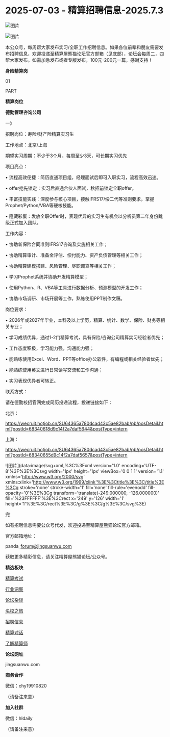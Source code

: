 # 2025-07-03 - 精算招聘信息-2025.7.3

![图片](https://mmbiz.qpic.cn/mmbiz_jpg/PVTr5cqOmdsiaicIRGthO3IhpdkibrFUWVU1xAtP9ZY24c0vAhCVJo55thjfrfia19NvibyVvich2UW9I8vGCty5LxNw/640?wx_fmt=jpeg&tp=webp&wxfrom=5&wx_lazy=1)

![图片](https://mmbiz.qpic.cn/mmbiz_png/7QRTvkK2qC63c02mKcsfAaJ8sNcicTvg22UkHHibvKiasFS9FS6E4FeV0Dibe7as7h4tm8p7EfNfI06adlGbL2icYjw/640?wx_fmt=png&tp=webp&wxfrom=5&wx_lazy=1)

本公众号，每周帮大家发布实习/全职工作招聘信息。如果各位前辈和朋友需要发布招聘信息，欢迎投递至精算屋熊猫论坛官方邮箱（见底部），论坛会每周二，四帮大家发布。如需加急发布或者专版发布，100元-200元一篇，感谢支持！

**身险精算岗**

01

PART

**精算岗位**

****德勤管理咨询公司****

一》

招聘岗位：寿险/财产险精算实习生

工作地点：北京/上海

期望实习周期：不少于3个月，每周至少3天，可长期实习优先

项目亮点：

• 流程高效便捷：简历直通项目组，经理面试后即可入职实习，流程高效迅速。

• offer抢先锁定：实习后直通合伙人面试，秋招前锁定全职offer。

• 丰富技能实践：深度参与核心项目，接触IFRS17/偿二代等准则要求，掌握Prophet/Python/VBA等硬核技能。

• 隐藏彩蛋：发放全职Offer时，表现优异的实习生有机会以分析员第二年身份跳级正式加入团队。

工作内容：

• 协助新保险合同准则IFRS17咨询及实施相关工作；

• 协助精算审计、准备金评估、偿付能力、资产负债管理等相关工作；

• 协助精算建模搭建、风险管理、尽职调查等相关工作；

• 学习Prophet系统并协助开发精算模型；

• 使用Python、R、VBA等工具进行数据分析、预测模型的开发工作；

• 协助市场调研、市场开展等工作，熟练使用PPT制作文稿。

岗位要求：

• 2026年或2027年毕业，本科及以上学历，精算、统计、数学、保险、财务等相关专业；

• 学习成绩优异，通过1-2门精算考试，具有保险/咨询公司精算实习经验者优先；

• 工作态度积极，学习能力强，沟通能力强；

• 能熟练使用Excel、Word、PPT等office办公软件，有编程或相关经验者优先；

• 能熟练使用英文进行日常读写交流和工作沟通；

• 实习表现优异者可转正。

联系方式：

请在德勤校招官网完成简历投递流程，投递链接如下：

北京：

https://wecruit.hotjob.cn/SU64365a780dcad43c5ae82bab/pb/posDetail.html?postId=68340618d9c14f2a7daf5644&postType=intern

上海：

https://wecruit.hotjob.cn/SU64365a780dcad43c5ae82bab/pb/posDetail.html?postId=68340655d9c14f2a7daf5657&postType=intern

![图片](data:image/svg+xml,%3C%3Fxml version='1.0' encoding='UTF-8'%3F%3E%3Csvg width='1px' height='1px' viewBox='0 0 1 1' version='1.1' xmlns='http://www.w3.org/2000/svg' xmlns:xlink='http://www.w3.org/1999/xlink'%3E%3Ctitle%3E%3C/title%3E%3Cg stroke='none' stroke-width='1' fill='none' fill-rule='evenodd' fill-opacity='0'%3E%3Cg transform='translate(-249.000000, -126.000000)' fill='%23FFFFFF'%3E%3Crect x='249' y='126' width='1' height='1'%3E%3C/rect%3E%3C/g%3E%3C/g%3E%3C/svg%3E)

完

如有招聘信息需要公众号代发，欢迎投递至精算屋熊猫论坛官方邮箱。

官方邮箱地址：

panda\_forum@jingsuanwu.com

获取更多精彩信息，请关注精算屋熊猫论坛/公众号。

**精选板块**

[精算考试](https://mp.weixin.qq.com/mp/appmsgalbum?__biz=Mzg5NzkwMTMzMA==&action=getalbum&album_id=2804960172988448769#wechat_redirect)

[行业洞察](https://mp.weixin.qq.com/mp/appmsgalbum?__biz=Mzg5NzkwMTMzMA==&action=getalbum&album_id=2804965799378829313#wechat_redirect)

[论坛杂谈](https://mp.weixin.qq.com/mp/appmsgalbum?__biz=Mzg5NzkwMTMzMA==&action=getalbum&album_id=2804979947286315009#wechat_redirect)

[名校之旅](https://mp.weixin.qq.com/mp/appmsgalbum?__biz=Mzg5NzkwMTMzMA==&action=getalbum&album_id=2804975288236654595#wechat_redirect)

[招聘信息](https://mp.weixin.qq.com/mp/appmsgalbum?__biz=Mzg5NzkwMTMzMA==&action=getalbum&album_id=2809916434738069507#wechat_redirect)

[精算对话](https://mp.weixin.qq.com/mp/appmsgalbum?__biz=Mzg5NzkwMTMzMA==&action=getalbum&album_id=3028246288796221446#wechat_redirect)

[了解精算师](https://mp.weixin.qq.com/mp/appmsgalbum?__biz=Mzg5NzkwMTMzMA==&action=getalbum&album_id=2804971247444180995#wechat_redirect)

**论坛网址**

jingsuanwu.com

**商务合作**

微信：chy19910820

（请备注来意）

**加入社群**

微信：hldaily

（请备注来意）